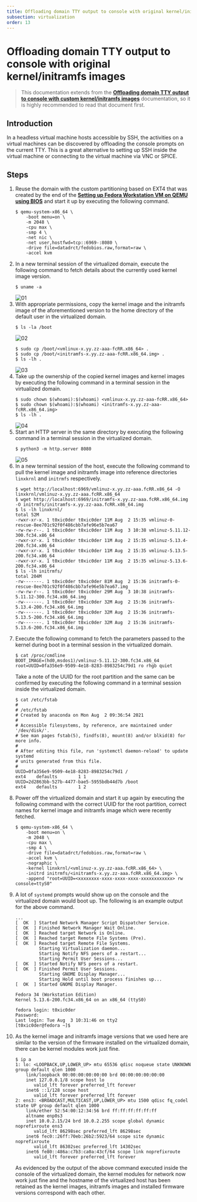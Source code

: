 ```yaml
---
title: Offloading domain TTY output to console with original kernel/initramfs images  
subsection: virtualization  
order: 13  
---
```


# Offloading domain TTY output to console with original kernel/initramfs images

> This documentation extends from the [**Offloading domain TTY output to console with custom kernel/initramfs images**](/tools/virtualization/offloading-domain-tty-output-to-console-with-custom-kernel-initramfs-images.html) documentation, so it is highly recommended to read that document first.

## Introduction

In a headless virtual machine hosts accessible by SSH, the activities on a virtual machines can be discovered by offloading the console prompts on the current TTY. This is a great alternative to setting up SSH inside the virtual machine or connecting to the virtual machine via VNC or SPICE.

## Steps

1. Reuse the domain with the custom partitioning based on EXT4  that was created by the end of the [**Setting up Fedora Workstation VM on QEMU using BIOS**](/tools/virtualization/setting-up-fedora-workstation-vm-on-qemu-using-bios.html) and start it up by executing the following command.  
   ```console
   $ qemu-system-x86_64 \
       -boot menu=on \
       -m 2048 \
       -cpu max \
       -smp 4 \
       -net nic \
       -net user,hostfwd=tcp::6969-:8080 \
       -drive file=datadrct/fedobios.raw,format=raw \
       -accel kvm
   ```
2. In a new terminal session of the virtualized domain, execute the following command to fetch details about the currently used kernel image version.  
   ```console
   $ uname -a
   ```
   ![01](/content/tools/virtualization/images/offloading-domain-tty-output-to-console-with-original-kernel-initramfs-images/01.png)
3. With appropriate permissions, copy the kernel image and the initramfs image of the aforementioned version to the home directory of the default user in the virtualized domain.  
   ```console
   $ ls -la /boot
   ```
   ![02](/content/tools/virtualization/images/offloading-domain-tty-output-to-console-with-original-kernel-initramfs-images/02.png)
   ```console
   $ sudo cp /boot/<vmlinux-x.yy.zz-aaa-fcRR.x86_64> .
   $ sudo cp /boot/<initramfs-x.yy.zz-aaa-fcRR.x86_64.img> .
   $ ls -lh .
   ```
   ![03](/content/tools/virtualization/images/offloading-domain-tty-output-to-console-with-original-kernel-initramfs-images/03.png)
4. Take up the ownership of the copied kernel images and kernel images by executing the following command in a terminal session in the virtualized domain.  
   ```console
   $ sudo chown $(whoami):$(whoami) <vmlinux-x.yy.zz-aaa-fcRR.x86_64>
   $ sudo chown $(whoami):$(whoami) <initramfs-x.yy.zz-aaa-fcRR.x86_64.img>
   $ ls -lh .
   ```
   ![04](/content/tools/virtualization/images/offloading-domain-tty-output-to-console-with-original-kernel-initramfs-images/04.png)
5. Start an HTTP server in the same directory by executing the following command in a terminal session in the virtualized domain.  
   ```console
   $ python3 -m http.server 8080
   ```
   ![05](/content/tools/virtualization/images/offloading-domain-tty-output-to-console-with-original-kernel-initramfs-images/05.png)
6. In a new terminal session of the host, execute the following command to pull the kernel image and initramfs image into reference directories `linxkrnl` and `initrmfs` respectively.  
   ```console
   $ wget http://localhost:6969/vmlinuz-x.yy.zz-aaa.fcRR.x86_64 -O linxkrnl/vmlinuz-x.yy.zz-aaa.fcRR.x86_64
   $ wget http://localhost:6969/initramfs-x.yy.zz-aaa.fcRR.x86_64.img -O initrmfs/initramfs-x.yy.zz-aaa.fcRR.x86_64.img
   $ ls -lh linxkrnl/
   total 52M
   -rwxr-xr-x. 1 t0xic0der t0xic0der 11M Aug  2 15:35 vmlinuz-0-rescue-8ee701c92f0f486cbb7afe96e5b7ea67
   -rw-rw-r--. 1 t0xic0der t0xic0der 11M Aug  3 10:38 vmlinuz-5.11.12-300.fc34.x86_64
   -rwxr-xr-x. 1 t0xic0der t0xic0der 11M Aug  2 15:35 vmlinuz-5.13.4-200.fc34.x86_64
   -rwxr-xr-x. 1 t0xic0der t0xic0der 11M Aug  2 15:35 vmlinuz-5.13.5-200.fc34.x86_64
   -rwxr-xr-x. 1 t0xic0der t0xic0der 11M Aug  2 15:35 vmlinuz-5.13.6-200.fc34.x86_64
   $ ls -lh initrmfs/
   total 204M
   -rw-------. 1 t0xic0der t0xic0der 81M Aug  2 15:36 initramfs-0-rescue-8ee701c92f0f486cbb7afe96e5b7ea67.img
   -rw-rw-r--. 1 t0xic0der t0xic0der 29M Aug  3 10:38 initramfs-5.11.12-300.fc34.x86_64.img
   -rw-------. 1 t0xic0der t0xic0der 32M Aug  2 15:36 initramfs-5.13.4-200.fc34.x86_64.img
   -rw-------. 1 t0xic0der t0xic0der 32M Aug  2 15:36 initramfs-5.13.5-200.fc34.x86_64.img
   -rw-------. 1 t0xic0der t0xic0der 32M Aug  2 15:36 initramfs-5.13.6-200.fc34.x86_64.img
   ```
7. Execute the following command to fetch the parameters passed to the kernel during boot in a terminal session in the virtualized domain.  
   ```console
   $ cat /proc/cmdline
   BOOT_IMAGE=(hd0,msdos1)/vmlinuz-5.11.12-300.fc34.x86_64 root=UUID=0fa356e9-9509-4e18-8283-8983254c79d1 ro rhgb quiet
   ```
   Take a note of the UUID for the root partition and the same can be confirmed by executing the following command in a terminal session inside the virtualized domain.  
   ```console
   $ cat /etc/fstab
   #
   # /etc/fstab
   # Created by anaconda on Mon Aug  2 09:36:54 2021
   #
   # Accessible filesystems, by reference, are maintained under '/dev/disk/'.
   # See man pages fstab(5), findfs(8), mount(8) and/or blkid(8) for more info.
   #
   # After editing this file, run 'systemctl daemon-reload' to update systemd
   # units generated from this file.
   #
   UUID=0fa356e9-9509-4e18-8283-8983254c79d1 /                       ext4    defaults        1 1
   UUID=2d2863bb-527b-4477-bae5-5955bdb44d7b /boot                   ext4    defaults        1 2
   ```
8. Power off the virtualized domain and start it up again by executing the following command with the correct UUID for the root partition, correct names for kernel image and initramfs image which were recently fetched.  
   ```console
   $ qemu-system-x86_64 \
       -boot menu=on \
       -m 2048 \
       -cpu max \
       -smp 4 \
       -drive file=datadrct/fedobios.raw,format=raw \
       -accel kvm \
       -nographic \
       -kernel linxkrnl/<vmlinuz-x.yy.zz-aaa.fcRR.x86_64> \
       -initrd initrmfs/<initramfs-x.yy.zz-aaa.fcRR.x86_64.img> \
       -append "root=UUID=<xxxxxxxx-xxxx-xxxx-xxxx-xxxxxxxxxxxx> rw console=ttyS0"
   ```
9. A lot of `systemd` prompts would show up on the console and the virtualized domain would boot up. The following is an example output for the above command.  
   ```
   ...
   [  OK  ] Started Network Manager Script Dispatcher Service.
   [  OK  ] Finished Network Manager Wait Online.
   [  OK  ] Reached target Network is Online.
   [  OK  ] Reached target Remote File Systems (Pre).
   [  OK  ] Reached target Remote File Systems.
            Starting Virtualization daemon...
            Starting Notify NFS peers of a restart...
            Starting Permit User Sessions...
   [  OK  ] Started Notify NFS peers of a restart.
   [  OK  ] Finished Permit User Sessions.
            Starting GNOME Display Manager...
            Starting Hold until boot process finishes up...
   [  OK  ] Started GNOME Display Manager.
   
   Fedora 34 (Workstation Edition)
   Kernel 5.13.6-200.fc34.x86_64 on an x86_64 (ttyS0)
   
   fedora login: t0xic0der
   Password: 
   Last login: Tue Aug  3 10:31:46 on tty2
   [t0xic0der@fedora ~]$
   ```
10. As the kernel image and initramfs image versions that we used here are similar to the version of the firmware installed on the virtualized domain, there can be kernel modules work just fine.  
    ```console
    $ ip a
    1: lo: <LOOPBACK,UP,LOWER_UP> mtu 65536 qdisc noqueue state UNKNOWN group default qlen 1000
        link/loopback 00:00:00:00:00:00 brd 00:00:00:00:00:00
        inet 127.0.0.1/8 scope host lo
           valid_lft forever preferred_lft forever
        inet6 ::1/128 scope host 
           valid_lft forever preferred_lft forever
    2: ens3: <BROADCAST,MULTICAST,UP,LOWER_UP> mtu 1500 qdisc fq_codel state UP group default qlen 1000
        link/ether 52:54:00:12:34:56 brd ff:ff:ff:ff:ff:ff
        altname enp0s3
        inet 10.0.2.15/24 brd 10.0.2.255 scope global dynamic noprefixroute ens3
           valid_lft 86298sec preferred_lft 86298sec
        inet6 fec0::26ff:70eb:26b2:5923/64 scope site dynamic noprefixroute 
           valid_lft 86302sec preferred_lft 14302sec
        inet6 fe80::486a:c7b3:ca0a:43cf/64 scope link noprefixroute 
           valid_lft forever preferred_lft forever
    ```
    As evidenced by the output of the above command executed inside the console of the virtualized domain, the kernel modules for network now work just fine and the hostname of the virtualized host has been retained as the kernel images, initramfs images and installed firmware versions correspond with each other.  
